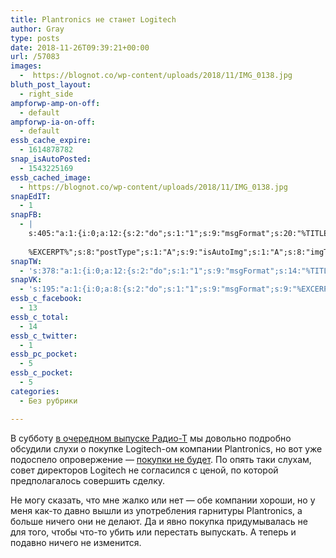 ```yaml
---
title: Plantronics не станет Logitech
author: Gray
type: posts
date: 2018-11-26T09:39:21+00:00
url: /57083
images:
  -  https://blognot.co/wp-content/uploads/2018/11/IMG_0138.jpg
bluth_post_layout:
  - right_side
ampforwp-amp-on-off:
  - default
ampforwp-ia-on-off:
  - default
essb_cache_expire:
  - 1614878782
snap_isAutoPosted:
  - 1543225169
essb_cached_image:
  - https://blognot.co/wp-content/uploads/2018/11/IMG_0138.jpg
snapEdIT:
  - 1
snapFB:
  - |
    s:405:"a:1:{i:0;a:12:{s:2:"do";s:1:"1";s:9:"msgFormat";s:20:"%TITLE%
    
    %EXCERPT%";s:8:"postType";s:1:"A";s:9:"isAutoImg";s:1:"A";s:8:"imgToUse";s:0:"";s:9:"isAutoURL";s:1:"A";s:8:"urlToUse";s:0:"";s:4:"doFB";i:0;s:8:"isPosted";s:1:"1";s:4:"pgID";s:32:"133222213376133_2201327043232296";s:7:"postURL";s:62:"http://www.facebook.com/133222213376133/posts/2201327043232296";s:5:"pDate";s:19:"2018-11-26 09:39:27";}}";
snapTW:
  - 's:378:"a:1:{i:0;a:12:{s:2:"do";s:1:"1";s:9:"msgFormat";s:14:"%TITLE%  %URL%";s:8:"attchImg";s:1:"1";s:9:"isAutoImg";s:1:"A";s:8:"imgToUse";s:0:"";s:9:"isAutoURL";s:1:"A";s:8:"urlToUse";s:0:"";s:4:"doTW";i:0;s:8:"isPosted";s:1:"1";s:4:"pgID";s:19:"1066989808575266816";s:7:"postURL";s:54:"https://twitter.com/gray_ru/status/1066989808575266816";s:5:"pDate";s:19:"2018-11-26 09:39:29";}}";'
snapVK:
  - 's:195:"a:1:{i:0;a:8:{s:2:"do";s:1:"1";s:9:"msgFormat";s:9:"%EXCERPT%";s:8:"postType";s:1:"I";s:9:"isAutoImg";s:1:"A";s:8:"imgToUse";s:0:"";s:9:"isAutoURL";s:1:"A";s:8:"urlToUse";s:0:"";s:4:"doVK";i:0;}}";'
essb_c_facebook:
  - 13
essb_c_total:
  - 14
essb_c_twitter:
  - 1
essb_pc_pocket:
  - 5
essb_c_pocket:
  - 5
categories:
  - Без рубрики

---
```








В субботу [в очередном выпуске Радио-Т][1] мы довольно подробно обсудили слухи о покупке Logitech-ом компании Plantronics, но вот уже подоспело опровержение — [покупки не будет][2]. По опять таки слухам, совет директоров Logitech не согласился с ценой, по которой предполагалось совершить сделку.

Не могу сказать, что мне жалко или нет — обе компании хороши, но у меня как-то давно вышли из употребления гарнитуры Plantronics, а больше ничего они не делают. Да и явно покупка придумывалась не для того, чтобы что-то убить или перестать выпускать. А теперь и подавно ничего не изменится.

 [1]: https://radio-t.com/p/2018/11/24/podcast-625/
 [2]: https://www.reuters.com/article/us-plantronics-m-a-logitech/logitech-ends-negotiations-to-acquire-plantronics-idUSKCN1NV03H